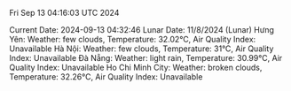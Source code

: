 Fri Sep 13 04:16:03 UTC 2024

Current Date: 2024-09-13 04:32:46
Lunar Date: 11/8/2024 (Lunar)
Hưng Yên:
Weather: few clouds, Temperature: 32.02°C, Air Quality Index: Unavailable
Hà Nội:
Weather: few clouds, Temperature: 31°C, Air Quality Index: Unavailable
Đà Nẵng:
Weather: light rain, Temperature: 30.99°C, Air Quality Index: Unavailable
Ho Chi Minh City:
Weather: broken clouds, Temperature: 32.26°C, Air Quality Index: Unavailable

